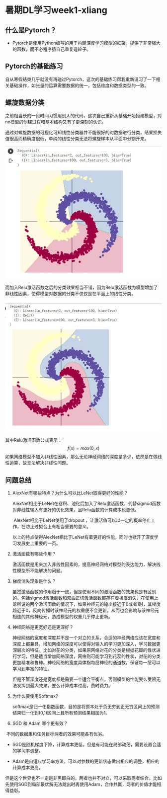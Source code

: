 # 暑期DL学习week1-xliang

## 什么是Pytorch？

- Pytorch是使用Python编写的用于构建深度学习模型的框架，提供了非常强大的函数，而不必程序猿自己重复造轮子。

## Pytorch的基础练习

​		自从寒假结束几乎就没有再碰过Pytorch，这次的基础练习帮我重新温习了一下相关基础操作，如张量的运算需要数据的统一，包括维度和数据类型的一致。

## 螺旋数据分类

​		之前相当长的一段时间习惯用别人的代码，这次自己重新从基础开始搭建模型，对nn模型的创建过程和基本结构又有了更深刻的认识。

​		通过对螺旋数据的可视化可知线性分类器并不能很好的对数据进行分类，结果损失值很高而精确度很低，单纯的线性分类无法将螺旋样本从平面中分割开来。

![1](1.JPG)

而加入Relu激活函数之后的分类效果相当不错，因为Relu激活函数为模型增加了非线性因素，使得模型对数据的分类不仅仅是在平面上的线性分类。

![2](2.JPG)

其中Relu激活函数公式表示：
$$
f(x)=max(0,x)
$$
如果网络模型不加入非线性因素，那么无论神经网络的深度是多少，依然是在做线性运算，故无法解决非线性问题。

## 问题总结

1. AlexNet有哪些特点？为什么可以比LeNet取得更好的性能？

   ​		AlexNet相比于LeNet在卷积、池化后加入了Relu激活函数，代替sigmod函数对非线性输入有更好的优化效果，且Relu函数的计算成本也更低。

   ​		AlexNet相比于LeNet使用了dropout ，让激活值可以以一定的概率停止工作，在防止过拟合上有相当重要的意义。

   ​		以上的特点使得AlexNet相比于LeNet有着更好的性能，同时也掀开了深度学习发展史上重要的一页。

2. 激活函数有哪些作用？

   ​		激活函数是用来加入非线性因素的，提高神经网络对模型的表达能力，解决线性模型所不能解决的问题。

3. 梯度消失现象是什么？

   ​		虽然激活函数的作用趋于一致，但是使用不同的激活函数的效果也是有区别的。包括sigmod激活函数和双曲正切激活函数都存在着梯度消失，在使用上诉所说的两个激活函数的情况下，如果神经元的输出接近于0或者1时，其梯度趋近于0，反向传播时该神经元的权重便不会更新，从而也会影响与该神经元相连的其他神经元，造成模型的权重几乎停止更新。

4. 神经网络是更宽好还是更深好？

   ​		神经网络的宽度和深度并不是一个对立的关系，合适的神经网络应该在宽度和深度上都兼具，增加网络的深度可以使得对输入的学习更加深入，学习数据更深层次的特征。比如对花的分类，如果原网络对花的分类是根据花瓣的性状进行学习，但是适当增加网络深度，网络则可能学习到花蕊的性状，对花的分类更加精准和鲁棒。神经网络的宽度具体指每层神经的通道数，保证每一层可以学习到丰富的特征。

   ​		但是不管深度还是宽度都是需要一个适合平衡点，否则模型的性能要么受限无法发挥到最大效果，要么计算成本过高，费时费力。

5. 为什么要使用Softmax?

   ​		softmax是归一化指数函数，目的是将原本处于负无穷到正无穷区间上的预测结果归一化到(0,1)区间上且所有预测结果相加为1。

6. SGD 和 Adam 哪个更有效？

​		不同的数据集和任务目标两者的效果可能各有优劣。

- SGD是随机梯度下降，计算成本更低，但是有可能在局部动荡，需要设置合适的学习率调整。

- Adam是自适应学习率方法，可以对参数的更新状态做出相应的调整，相应的计算成本更高。

​		但是这个世界也不一定是非黑即白的，两者也并不对立，可以采取两者结合。比如先使用SGD到局部最优解无法跳出时再使用Adam，合作共赢，两者的价值才能相得益彰。

